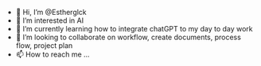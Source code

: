 - 👋 Hi, I’m @Estherglck
- 👀 I’m interested in AI 
- 🌱 I’m currently learning how to integrate chatGPT to my day to day work 
- 💞️ I’m looking to collaborate on workflow, create documents, process flow, project plan 
- 📫 How to reach me ...

<!---
Estherglck/Estherglck is a ✨ special ✨ repository because its `README.md` (this file) appears on your GitHub profile.
You can click the Preview link to take a look at your changes.
--->
